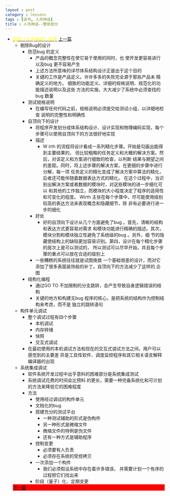 ```yaml
---
layout : post
category : lessons
tags : [读书, 人月神话]
title : 人月神话--整体部分
---
```


<div><ul>
	<li><div>
<a href="/lessons/2013/01/30/man-month-read00/" title="返回《人月神话》目录"><font color="#FFFF00" >返回《人月神话》目录</font></a>
<a href="/lessons/2013/04/21/man-month-read12/" title="上一篇">上一篇</a></div>
		<ul>
	<li><div>剔除Bug的设计</div>
		<ul>
	<li><div>防范bug 的定义</div>
		<ul>
	<li><div>产品的概念完整性在使它易于使用的同时，也 使开发更容易进行以及bug 更不容易产生</div></li>
	<li><div>上述方法所意味的详尽体系结构设计正是出于这个目的</div></li>
	<li><div>关键的工作是产品定义。许许多多的失败完全源于那些产品未 精确定义的地方。 细致的功能定义、详细的规格说明、规范化的功能描述说明以及这些 方法的实施，大大减少了系统中必须查找的bug 数量</div></li></ul></li>
	<li><div>测试规格说明</div>
		<ul>
	<li><div>在编写任何代码之前，规格说明必须提交给测试小组，以详细地检查 说明的完整性和明确性</div></li></ul></li>
	<li><div>自顶向下的设计</div>
		<ul>
	<li><div>将程序开发划分成体系结构设计、设计实现和物理编码实现，每个 步骤可以使用自顶向下的方法很好地实现</div></li>
	<li><div>描述</div>
		<ul>
	<li><div>W irth 的流程将设计看成一系列精化步骤。开始是勾画出能得到主要结果的， 但比较粗略的任务定义和大概的解决方案。然后，对该定义和方案进行细致的检查，以判断 结果与期望之间的差距。同时，将上述步骤的解决方案，在更细的步骤中进行分解，每一项 任务定义的精化变成了解决方案中算法的精化，后者还可能伴随着数据表达方式的精化。  在这个过程中，当识别出解决方案或者数据的模块时，对这些模块的进一步细化可以 和其他的工作独立，而模块的大小程度决定了程序的适用性和可变化的程度。  Wirth 主张在每个步骤中，尽可能使用级别较高的表达方法来表现概念和隐藏细节，除 非有必要进行进一步的细化</div></li></ul></li>
	<li><div>好处</div>
		<ul>
	<li><div>好的自顶向下设计从几个方面避免了bug 。首先，清晰的结构和表达方式更容易对需求 和模块功能进行精确的描述。其次，模块分割和模块独立性避免了系统级的bug 。另外，细 节的隐藏使结构上的缺陷更加容易识别。第四，设计在每个精化步骤的层次上是可以测试的， 所以测试可以尽早开始，并且每个步骤的重点可以放在合适的级别上</div></li></ul></li>
	<li><div>一些糟糕的系统往往就是试图挽救 一个基础很差的设计，而对它添加了很多表面装饰般的补丁。自顶向下的方法减少了这样的 企图</div></li></ul></li>
	<li><div>结构化编程</div>
		<ul>
	<li><div>通过GO TO 不加限制的分支跳转，会产生导致自身逻辑错误的结构</div></li>
	<li><div>关键的地方和构建无bug 程序的核心，是把系统的结构作为控制结构来考虑，而不是 独立的跳转语句</div></li></ul></li></ul></li>
	<li><div>构件单元调试</div>
		<ul>
	<li><div>整个调试过程有四个步骤</div>
		<ul>
	<li><div>本机调试</div></li>
	<li><div>内存转储</div></li>
	<li><div>快照</div></li>
	<li><div>交互式调试</div></li></ul></li>
	<li><div>在最初使用的本机调试方法和现在的交互式调试方法之间，用户可以感觉到的主要差 异是工具性软件、调度监控程序和其它相关语言解释编译器的出现</div></li></ul></li>
	<li><div>系统集成调试</div>
		<ul>
	<li><div>软件系统开发过程中出乎意料的困难部分是系统集成测试</div></li>
	<li><div>系统调试花费的时间会比预料 的更长，需要一种完备系统化和可计划的方法来降低它的困难程度</div></li>
	<li><div>方法</div>
		<ul>
	<li><div>使用经过调试的构件单元</div></li>
	<li><div>文档化的bug</div></li>
	<li><div>搭建充分的测试平台</div>
		<ul>
	<li><div>一种测试辅助的形式是伪构件</div></li>
	<li><div>另一种形式是微缩文件</div></li>
	<li><div>微缩文件的特例是伪文件</div></li>
	<li><div>还有一种方式是辅助程序</div></li></ul></li>
	<li><div>控制变更</div>
		<ul>
	<li><div>必须要有人负责</div></li>
	<li><div>必须存在系统的受控拷贝</div></li></ul></li>
	<li><div>一次添加一个构件</div>
		<ul>
	<li><div>我们必须假设系统中存在着许多错误， 并需要计划一个有序的过程把它们找出来</div></li></ul></li>
	<li><div>阶段（量子）化、定期变更</div></li></ul></li></ul></li></ul>
<div style="background-color:#ff0000;"><a href="/lessons/2013/04/21/man-month-read14/" title="下一篇">下一篇</a></div>
</li></ul></div>